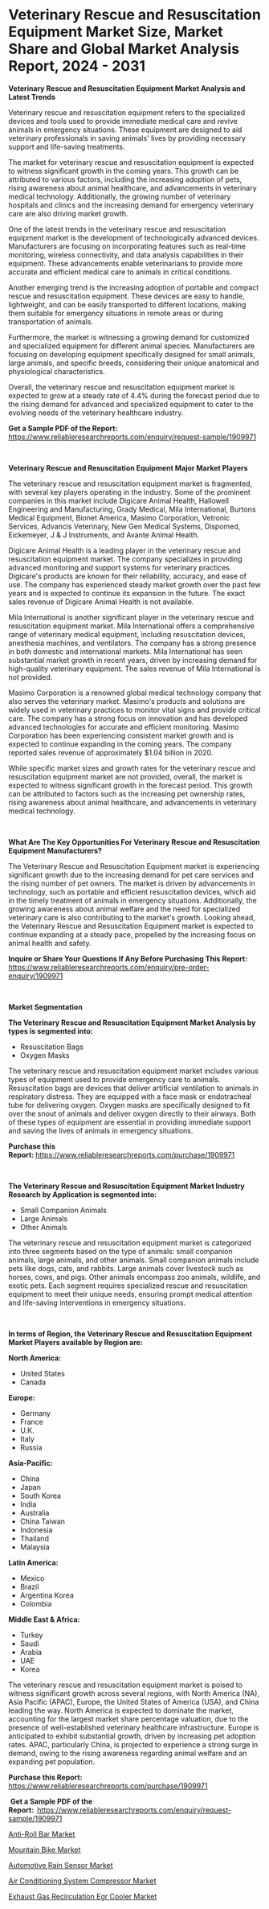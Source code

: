 <p><h1>Veterinary Rescue and Resuscitation Equipment Market Size, Market Share and Global Market Analysis Report, 2024 - 2031</h1></p><p><strong>Veterinary Rescue and Resuscitation Equipment Market Analysis and Latest Trends</strong></p>
<p><p>Veterinary rescue and resuscitation equipment refers to the specialized devices and tools used to provide immediate medical care and revive animals in emergency situations. These equipment are designed to aid veterinary professionals in saving animals' lives by providing necessary support and life-saving treatments.</p><p>The market for veterinary rescue and resuscitation equipment is expected to witness significant growth in the coming years. This growth can be attributed to various factors, including the increasing adoption of pets, rising awareness about animal healthcare, and advancements in veterinary medical technology. Additionally, the growing number of veterinary hospitals and clinics and the increasing demand for emergency veterinary care are also driving market growth.</p><p>One of the latest trends in the veterinary rescue and resuscitation equipment market is the development of technologically advanced devices. Manufacturers are focusing on incorporating features such as real-time monitoring, wireless connectivity, and data analysis capabilities in their equipment. These advancements enable veterinarians to provide more accurate and efficient medical care to animals in critical conditions.</p><p>Another emerging trend is the increasing adoption of portable and compact rescue and resuscitation equipment. These devices are easy to handle, lightweight, and can be easily transported to different locations, making them suitable for emergency situations in remote areas or during transportation of animals.</p><p>Furthermore, the market is witnessing a growing demand for customized and specialized equipment for different animal species. Manufacturers are focusing on developing equipment specifically designed for small animals, large animals, and specific breeds, considering their unique anatomical and physiological characteristics.</p><p>Overall, the veterinary rescue and resuscitation equipment market is expected to grow at a steady rate of 4.4% during the forecast period due to the rising demand for advanced and specialized equipment to cater to the evolving needs of the veterinary healthcare industry.</p></p>
<p><strong>Get a Sample PDF of the Report:&nbsp;</strong> <a href="https://www.reliableresearchreports.com/enquiry/request-sample/1909971">https://www.reliableresearchreports.com/enquiry/request-sample/1909971</a></p>
<p>&nbsp;</p>
<p><strong>Veterinary Rescue and Resuscitation Equipment Major Market Players</strong></p>
<p><p>The veterinary rescue and resuscitation equipment market is fragmented, with several key players operating in the industry. Some of the prominent companies in this market include Digicare Animal Health, Hallowell Engineering and Manufacturing, Grady Medical, Mila International, Burtons Medical Equipment, Bionet America, Masimo Corporation, Vetronic Services, Advancis Veterinary, New Gen Medical Systems, Dispomed, Eickemeyer, J & J Instruments, and Avante Animal Health.</p><p>Digicare Animal Health is a leading player in the veterinary rescue and resuscitation equipment market. The company specializes in providing advanced monitoring and support systems for veterinary practices. Digicare's products are known for their reliability, accuracy, and ease of use. The company has experienced steady market growth over the past few years and is expected to continue its expansion in the future. The exact sales revenue of Digicare Animal Health is not available.</p><p>Mila International is another significant player in the veterinary rescue and resuscitation equipment market. Mila International offers a comprehensive range of veterinary medical equipment, including resuscitation devices, anesthesia machines, and ventilators. The company has a strong presence in both domestic and international markets. Mila International has seen substantial market growth in recent years, driven by increasing demand for high-quality veterinary equipment. The sales revenue of Mila International is not provided.</p><p>Masimo Corporation is a renowned global medical technology company that also serves the veterinary market. Masimo's products and solutions are widely used in veterinary practices to monitor vital signs and provide critical care. The company has a strong focus on innovation and has developed advanced technologies for accurate and efficient monitoring. Masimo Corporation has been experiencing consistent market growth and is expected to continue expanding in the coming years. The company reported sales revenue of approximately $1.04 billion in 2020.</p><p>While specific market sizes and growth rates for the veterinary rescue and resuscitation equipment market are not provided, overall, the market is expected to witness significant growth in the forecast period. This growth can be attributed to factors such as the increasing pet ownership rates, rising awareness about animal healthcare, and advancements in veterinary medical technology.</p></p>
<p>&nbsp;</p>
<p><strong>What Are The Key Opportunities For Veterinary Rescue and Resuscitation Equipment Manufacturers?</strong></p>
<p><p>The Veterinary Rescue and Resuscitation Equipment market is experiencing significant growth due to the increasing demand for pet care services and the rising number of pet owners. The market is driven by advancements in technology, such as portable and efficient resuscitation devices, which aid in the timely treatment of animals in emergency situations. Additionally, the growing awareness about animal welfare and the need for specialized veterinary care is also contributing to the market's growth. Looking ahead, the Veterinary Rescue and Resuscitation Equipment market is expected to continue expanding at a steady pace, propelled by the increasing focus on animal health and safety.</p></p>
<p><strong>Inquire or Share Your Questions If Any Before Purchasing This Report:</strong> <a href="https://www.reliableresearchreports.com/enquiry/pre-order-enquiry/1909971">https://www.reliableresearchreports.com/enquiry/pre-order-enquiry/1909971</a></p>
<p>&nbsp;</p>
<p><strong>Market Segmentation</strong></p>
<p><strong>The Veterinary Rescue and Resuscitation Equipment Market Analysis by types is segmented into:</strong></p>
<p><ul><li>Resuscitation Bags</li><li>Oxygen Masks</li></ul></p>
<p><p>The veterinary rescue and resuscitation equipment market includes various types of equipment used to provide emergency care to animals. Resuscitation bags are devices that deliver artificial ventilation to animals in respiratory distress. They are equipped with a face mask or endotracheal tube for delivering oxygen. Oxygen masks are specifically designed to fit over the snout of animals and deliver oxygen directly to their airways. Both of these types of equipment are essential in providing immediate support and saving the lives of animals in emergency situations.</p></p>
<p><strong>Purchase this Report:&nbsp;</strong><a href="https://www.reliableresearchreports.com/purchase/1909971">https://www.reliableresearchreports.com/purchase/1909971</a></p>
<p>&nbsp;</p>
<p><strong>The Veterinary Rescue and Resuscitation Equipment Market Industry Research by Application is segmented into:</strong></p>
<p><ul><li>Small Companion Animals</li><li>Large Animals</li><li>Other Animals</li></ul></p>
<p><p>The veterinary rescue and resuscitation equipment market is categorized into three segments based on the type of animals: small companion animals, large animals, and other animals. Small companion animals include pets like dogs, cats, and rabbits. Large animals cover livestock such as horses, cows, and pigs. Other animals encompass zoo animals, wildlife, and exotic pets. Each segment requires specialized rescue and resuscitation equipment to meet their unique needs, ensuring prompt medical attention and life-saving interventions in emergency situations.</p></p>
<p>&nbsp;</p>
<p><strong>In terms of Region, the Veterinary Rescue and Resuscitation Equipment Market Players available by Region are:</strong></p>
<p>
    <p> <strong> North America: </strong>
        <ul>
            <li>United States</li>
            <li>Canada</li>
        </ul>
        </p> 
    <p> <strong> Europe: </strong>
        <ul>
            <li>Germany</li>
            <li>France</li>
            <li>U.K.</li>
            <li>Italy</li>
            <li>Russia</li>
        </ul>
        </p> 
    <p> <strong> Asia-Pacific: </strong>
        <ul>
            <li>China</li>
            <li>Japan</li>
            <li>South Korea</li>
            <li>India</li>
            <li>Australia</li>
            <li>China Taiwan</li>
            <li>Indonesia</li>
            <li>Thailand</li>
            <li>Malaysia</li>
        </ul>
        </p> 
    <p> <strong> Latin America: </strong>
        <ul>
            <li>Mexico</li>
            <li>Brazil</li>
            <li>Argentina Korea</li>
            <li>Colombia</li>
        </ul>
        </p> 
    <p> <strong> Middle East & Africa: </strong>
        <ul>
            <li>Turkey</li>
            <li>Saudi</li>
            <li>Arabia</li>
            <li>UAE</li>
            <li>Korea</li>
        </ul>
    </p>
    </p>
<p><p>The veterinary rescue and resuscitation equipment market is poised to witness significant growth across several regions, with North America (NA), Asia Pacific (APAC), Europe, the United States of America (USA), and China leading the way. North America is expected to dominate the market, accounting for the largest market share percentage valuation, due to the presence of well-established veterinary healthcare infrastructure. Europe is anticipated to exhibit substantial growth, driven by increasing pet adoption rates. APAC, particularly China, is projected to experience a strong surge in demand, owing to the rising awareness regarding animal welfare and an expanding pet population.</p></p>
<p><strong>Purchase this Report: </strong><a href="https://www.reliableresearchreports.com/purchase/1909971">https://www.reliableresearchreports.com/purchase/1909971</a></p>
<p>&nbsp;<strong>Get a Sample PDF of the Report:&nbsp;&nbsp;</strong><a href="https://www.reliableresearchreports.com/enquiry/request-sample/1909971">https://www.reliableresearchreports.com/enquiry/request-sample/1909971</a></p>
<p><strong></strong></p>
<p><p><a href="https://medium.com/@emilypena1936/anti-roll-bar-market-furnishes-information-on-market-share-market-trends-and-market-growth-8ed1fd81e07c">Anti-Roll Bar Market</a></p><p><a href="https://medium.com/@emilypena1936/mountain-bike-market-size-reveals-the-best-marketing-channels-in-global-industry-fa6cbcb48a26">Mountain Bike Market</a></p><p><a href="https://medium.com/@emilypena1936/automotive-rain-sensor-market-size-and-market-trends-complete-industry-overview-2024-to-2031-070d65451cf1">Automotive Rain Sensor Market</a></p><p><a href="https://medium.com/@emilypena1936/air-conditioning-system-compressor-market-report-reveals-the-latest-trends-and-growth-opportunities-2f6304947a85">Air Conditioning System Compressor Market</a></p><p><a href="https://medium.com/@emilypena1936/exhaust-gas-recirculation-egr-cooler-market-trends-forecast-and-competitive-analysis-to-2031-8ee83f2c8737">Exhaust Gas Recirculation Egr Cooler Market</a></p></p>